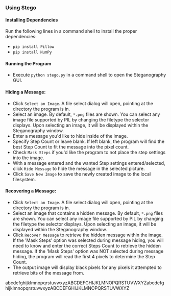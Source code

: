 ### Using Stego

#### Installing Dependencies
Run the following lines in a command shell to install the proper dependencies:
- `pip install Pillow`
- `pip install NumPy`

#### Running the Program
- Execute `python stego.py` in a command shell to open the Steganography GUI.

#### Hiding a Message:
- Click `Select an Image`. A file select dialog will open, pointing at the directory the program is in.
- Select an image. By default, `*.png` files are shown. You can select any image file supported by PIL by 
changing the filetype the selector displays. Upon selecting an image, it will be displayed within the Steganography
window.
- Enter a message you'd like to hide inside of the image.
- Specify Step Count or leave blank. If left blank, the program will find the best Step Count to fit the message into the
pixel count.
- Check `Mask Steps` if you'd like the program to not place the step settings into the image.
- With a message entered and the wanted Step settings entered/selected, click `Hide Message` to hide the message in the selected
picture.
- Click `Save New Image` to save the newly created image to the local filesystem.

#### Recovering a Message:
- Click `Select an Image`. A file select dialog will open, pointing at the directory the program is in.
- Select an image that contains a hidden message. By default, `*.png` files are shown. You can select any image file supported by PIL by 
changing the filetype the selector displays. Upon selecting an image, it will be displayed within the Steganography
window.
- Click `Recover Message` to retrieve the hidden message within the image. If the 'Mask Steps' option was selected during message hiding, 
you will need to know and enter the correct Steps Count to retrieve the hidden message. If the 'Mask Steps' option was NOT selected during
message hiding, the program will read the first 4 pixels to determine the Step Count.
- The output image will display black pixels for any pixels it attempted to retrieve bits of the message from.


abcdefghijklmnopqrstuvwxyzABCDEFGHIJKLMNOPQRSTUVWXYZabcdefghijklmnopqrstuvwxyzABCDEFGHIJKLMNOPQRSTUVWXYZ